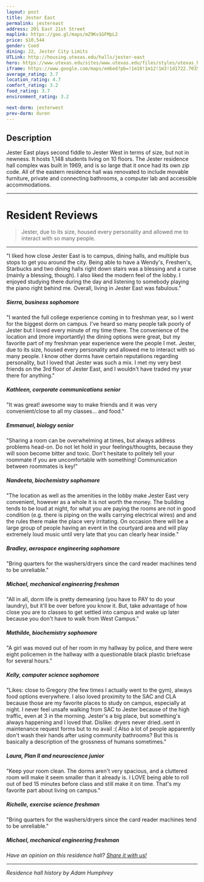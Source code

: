 ```yaml
---
layout: post
title: Jester East
permalink: jestereast
address: 201 East 21st Street
maplink: https://goo.gl/maps/mZ9Kv1GFMpL2
price: $10,544
gender: Coed
dining: J2, Jester City Limits
UTLink: http://housing.utexas.edu/halls/jester-east
hero: https://www.utexas.edu/sites/www.utexas.edu/files/styles/utexas_hero_photo_image/public/hero-photos/maincampus_hero.jpg?itok=i1E3qQY4
iframe: https://www.google.com/maps/embed?pb=!1m18!1m12!1m3!1d1722.703554574819!2d-97.73743044188875!3d30.28246991167159!2m3!1f0!2f0!3f0!3m2!1i1024!2i768!4f13.1!3m3!1m2!1s0x8644b59c070c71b1%3A0x160cfe70b943e9a3!2sJester+West+Dormitory%2C+Jester+Cir%2C+Austin%2C+TX+78712!5e0!3m2!1sen!2sus!4v1462317318739
average_rating: 3.7
location_rating: 4.7
comfort_rating: 3.2
food_rating: 3.7
environment_rating: 3.2

next-dorm: jesterwest
prev-dorm: duren
---
```


## Description ## 

Jester East plays second fiddle to Jester West in terms of size, but not in newness. It hosts 1,148 students living on 10 floors. The Jester residence hall complex was built in 1969, and is so large that it once had its own zip code. All of the eastern residence hall was renovated to include movable furniture, private and connecting bathrooms, a computer lab and accessible accommodations. 

---

# Resident Reviews #

> Jester, due to its size, housed every personality and allowed me to interact with so many people.

---

"I liked how close Jester East is to campus, dining halls, and multiple bus stops to get you around the city. Being able to have a Wendy's, Freshen's, Starbucks and two dining halls right down stairs was a blessing and a curse (mainly a blessing, though). I also liked the modern feel of the lobby. I enjoyed studying there during the day and listening to somebody playing the piano right behind me. Overall, living in Jester East was fabulous."

##### Sierra, business sophomore #####

"I wanted the full college experience coming in to freshman year, so I went for the biggest dorm on campus. I've heard so many people talk poorly of Jester but I loved every minute of my time there. The convenience of the location and (more importantly) the dining options were great, but my favorite part of my freshman year experience were the people I met. Jester, due to its size, housed every personality and allowed me to interact with so many people. I know other dorms have certain reputations regarding personality, but I loved that Jester was such a mix. I met my very best friends on the 3rd floor of Jester East, and I wouldn't have traded my year there for anything." 

##### Kathleen, corporate communications senior #####

"It was great! awesome way to make friends and it was very convenient/close to all my classes... and food."

##### Emmanuel, biology senior #####

"Sharing a room can be overwhelming at times, but always address problems head-on. Do not let hold in your feelings/thoughts, because they will soon become bitter and toxic. Don't hesitate to politely tell your roommate if you are uncomfortable with something! Communication between roommates is key!"

##### Nandeeta, biochemistry sophomore #####

"The location as well as the amenities in the lobby make Jester East very convenient, however as a whole it is not worth the money. The building tends to be loud at night, for what you are paying the rooms are not in good condition (e.g. there is piping on the walls carrying electrical wires) and and the rules there make the place very irritating. On occasion there will be a large group of people having an event in the courtyard area and will play extremely loud music until very late that you can clearly hear inside."

##### Bradley, aerospace engineering sophomore #####

"Bring quarters for the washers/dryers since the card reader machines tend to be unreliable."

##### Michael, mechanical engineering freshman #####

"All in all, dorm life is pretty demeaning (you have to PAY to do your laundry), but it'll be over before you know it. But, take advantage of how close you are to classes to get settled into campus and wake up later because you don't have to walk from West Campus."

##### Mathilde, biochemistry sophomore #####

"A girl was moved out of her room in my hallway by police, and there were eight policemen in the hallway with a questionable black plastic briefcase for several hours."

##### Kelly, computer science sophomore #####

"Likes: close to Gregory (the few times I actually went to the gym), always food options everywhere. I also loved proximity to the SAC and CLA because those are my favorite places to study on campus, especially at night. I never feel unsafe walking from SAC to Jester because of the high traffic, even at 3 in the morning. Jester's a big place, but something's always happening and I loved that. Dislike: dryers never dried..sent in maintenance request forms but to no avail :( Also a lot of people apparently don't wash their hands after using community bathrooms? But this is basically a description of the grossness of humans sometimes."

##### Laura, Plan II and neuroscience junior #####

"Keep your room clean. The dorms aren't very spacious, and a cluttered room will make it seem smaller than it already is. I LOVE being able to roll out of bed 15 minutes before class and still make it on time. That's my favorite part about living on campus."

##### Richelle, exercise science freshman #####

"Bring quarters for the washers/dryers since the card reader machines tend to be unreliable."

##### Michael, mechanical engineering freshman #####

_Have an opinion on this residence hall? [Share it with us!](https://goo.gl/forms/2FQQ17t7YAfFhlZT2)_

---

_Residence hall history by Adam Humphrey_